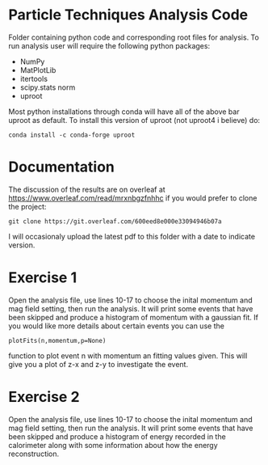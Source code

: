 # Particle Techniques Analysis Code
Folder containing python code and corresponding root files for analysis.
To run analysis user will require the following python packages:
* NumPy
* MatPlotLib
* itertools
* scipy.stats norm
* uproot

Most python installations through conda will have all of the above bar uproot as default.
To install this version of uproot (not uproot4 i believe) do:
```
conda install -c conda-forge uproot
```

# Documentation
The discussion of the results are on overleaf at https://www.overleaf.com/read/mrxnbgzfnhhc if you would prefer to clone the project:
```
git clone https://git.overleaf.com/600eed8e000e33094946b07a
```
I will occasionaly upload the latest pdf to this folder with a date to indicate version.

# Exercise 1
Open the analysis file, use lines 10-17 to choose the inital momentum and mag field setting, then run the analysis. It will print some events that have been skipped and produce a histogram of momentum with a gaussian fit. If you would like more details about certain events you can use the
```
plotFits(n,momentum,p=None)
```
function to plot event n with momentum an fitting values given. This will give you a plot of z-x and z-y to investigate the event.

# Exercise 2
Open the analysis file, use lines 10-17 to choose the inital momentum and mag field setting, then run the analysis. It will print some events that have been skipped and produce a histogram of energy recorded in the calorimeter along with some information about how the energy reconstruction.
